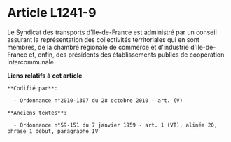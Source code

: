# Article L1241-9

Le Syndicat des transports d'Ile-de-France est administré par un conseil assurant la représentation des collectivités
territoriales qui en sont membres, de la chambre régionale de commerce et d'industrie d'Ile-de-France et, enfin, des
présidents des établissements publics de coopération intercommunale.

**Liens relatifs à cet article**

	**Codifié par**:

	  - Ordonnance n°2010-1307 du 28 octobre 2010 - art. (V)

	**Anciens textes**:

	  - Ordonnance n°59-151 du 7 janvier 1959 - art. 1 (VT), alinéa 20, phrase 1 début, paragraphe IV
